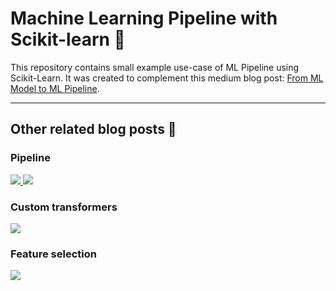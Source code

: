 # Machine Learning Pipeline with Scikit-learn 💼
This repository contains small example use-case of ML Pipeline using Scikit-Learn. It was created to complement this medium blog post: [From ML Model to ML Pipeline](https://towardsdatascience.com/from-ml-model-to-ml-pipeline-9f95c32c6512). 

***
## Other related blog posts 👀
### Pipeline

<a href="https://towardsdatascience.com/pipeline-columntransformer-and-featureunion-explained-f5491f815f">
<img src="https://img.shields.io/badge/PIPELINE, COLUMNTRANSFORMER AND FEATUREUNION EXPLAINED-12100E?logo=medium&color=000&logoColor=white" />
</a>

<a href="https://towardsdatascience.com/featureunion-columntransformer-pipeline-for-preprocessing-text-data-9dcb233dbcb6">
<img src="https://img.shields.io/badge/FEATUREUNION, COLUMNTRANSFORMER & PIPELINE FOR PREPROCESSING TEXT DATA-12100E?logo=medium&color=000&logoColor=white" />
</a>

### Custom transformers
<a href="https://towardsdatascience.com/two-ways-to-create-custom-transformers-with-scikit-learn-b9089acacd37">
<img src="https://img.shields.io/badge/TWO WAYS TO CREATE CUSTOM TRANSFORMERS WITH SCIKIT LEARN-12100E?logo=medium&color=000&logoColor=white" />
</a>

### Feature selection
<a href="https://towardsdatascience.com/feature-selection-in-scikit-learn-dc005dcf38b7">
<img src="https://img.shields.io/badge/FEATURE SELECTION IN SCIKIT LEARN-12100E?logo=medium&color=000&logoColor=white" />
</a>